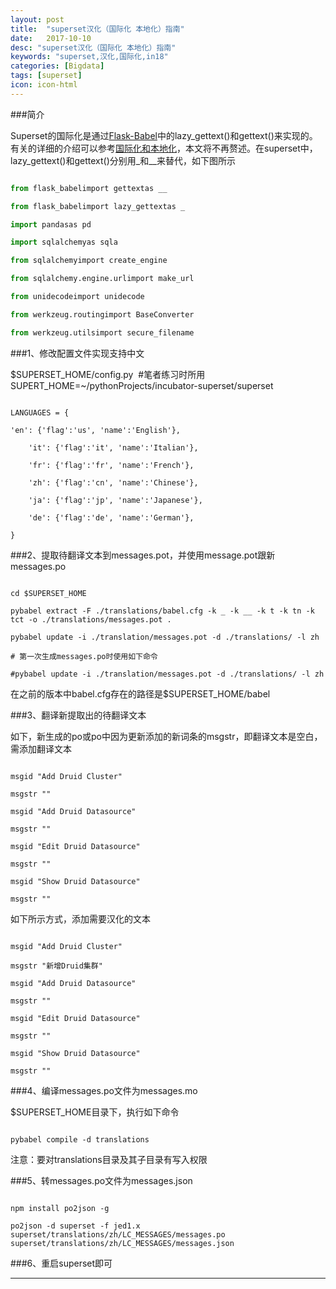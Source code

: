 ```yaml
---
layout: post
title:  "superset汉化（国际化 本地化）指南"
date:   2017-10-10
desc: "superset汉化（国际化 本地化）指南"
keywords: "superset,汉化,国际化,in18"
categories: [Bigdata]
tags: [superset]
icon: icon-html
---
```


###简介

Superset的国际化是通过[Flask-Babel](https://pythonhosted.org/Flask-Babel/)中的lazy_gettext()和gettext()来实现的。有关的详细的介绍可以参考[国际化和本地化](http://www.pythondoc.com/flask-mega-tutorial/i18n.html)，本文将不再赘述。在superset中，lazy_gettext()和gettext()分别用_和__来替代，如下图所示

```python

from flask_babelimport gettextas __

from flask_babelimport lazy_gettextas _

import pandasas pd

import sqlalchemyas sqla

from sqlalchemyimport create_engine

from sqlalchemy.engine.urlimport make_url

from unidecodeimport unidecode

from werkzeug.routingimport BaseConverter

from werkzeug.utilsimport secure_filename

```

###1、修改配置文件实现支持中文

$SUPERSET_HOME/config.py  #笔者练习时所用SUPERT_HOME=~/pythonProjects/incubator-superset/superset

```

LANGUAGES = {

'en': {'flag':'us', 'name':'English'},

    'it': {'flag':'it', 'name':'Italian'},

    'fr': {'flag':'fr', 'name':'French'},

    'zh': {'flag':'cn', 'name':'Chinese'},

    'ja': {'flag':'jp', 'name':'Japanese'},

    'de': {'flag':'de', 'name':'German'},

}

```

###2、提取待翻译文本到messages.pot，并使用message.pot跟新messages.po

```

cd $SUPERSET_HOME

pybabel extract -F ./translations/babel.cfg -k _ -k __ -k t -k tn -k tct -o ./translations/messages.pot . 

pybabel update -i ./translation/messages.pot -d ./translations/ -l zh

# 第一次生成messages.po时使用如下命令

#pybabel update -i ./translation/messages.pot -d ./translations/ -l zh

```

在之前的版本中babel.cfg存在的路径是$SUPERSET_HOME/babel

###3、翻译新提取出的待翻译文本

如下，新生成的po或po中因为更新添加的新词条的msgstr，即翻译文本是空白，需添加翻译文本

```

msgid "Add Druid Cluster"

msgstr ""

msgid "Add Druid Datasource"

msgstr ""

msgid "Edit Druid Datasource"

msgstr ""

msgid "Show Druid Datasource"

msgstr ""

```

如下所示方式，添加需要汉化的文本

```

msgid "Add Druid Cluster"

msgstr "新增Druid集群"

msgid "Add Druid Datasource"

msgstr ""

msgid "Edit Druid Datasource"

msgstr ""

msgid "Show Druid Datasource"

msgstr ""

```

###4、编译messages.po文件为messages.mo

$SUPERSET_HOME目录下，执行如下命令

```

pybabel compile -d translations

```

注意：要对translations目录及其子目录有写入权限

###5、转messages.po文件为messages.json

```

npm install po2json -g 

po2json -d superset -f jed1.x superset/translations/zh/LC_MESSAGES/messages.po superset/translations/zh/LC_MESSAGES/messages.json

```

###6、重启superset即可

---